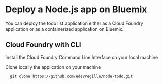 
# Deploy a Node.js app on Bluemix
You can deploy the todo list application either as a Cloud Foundry application or as a containerized application on Bluemix.

## Cloud Foundry with CLI
Install the Cloud Foundry Command Line Interface on your local machine

Clone locally the application on your machine
```
  git clone https://github.com/edevregille/node-todo.git
```




